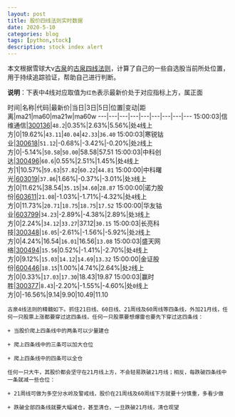 ```yaml
---
layout: post
title: 股价四线法则实时数据
date: 2020-5-10
categories: blog
tags: [python,stock]
description: stock index alert
---
```



本文根据雪球大v[古泉](https://xueqiu.com/u/7148646888)的[古泉四线法则](https://xueqiu.com/7148646888/130498192)，计算了自己的一些自选股当前所处位置，用于持续追踪验证，帮助自己进行判断。

**说明**：下表中4线对应取值为`红色`表示最新价处于对应指标上方，属正面

时间|名称|代码|最新价|当日|3日|5日|位置|变动|距离|ma21|ma60|ma21w|ma60w
---|---|---|---|---|---|---|---|---
15:00:03|信维通信|[300136](https://xueqiu.com/S/SZ300136)|`48.2`|0.35%|2.63%|5.56%|处`4`线上方|0|19.62%|`43.11`|`40.04`|`42.33`|`36.40`
15:00:03|寒锐钴业|[300618](https://xueqiu.com/S/SZ300618)|`51.12`|-0.68%|-3.42%|-0.20%|处`2`线上方|0|-5.14%|`50.58`|`50.00`|58.58|57.51
15:00:03|中科创达|[300496](https://xueqiu.com/S/SZ300496)|`60.6`|0.55%|2.51%|1.45%|处`4`线上方|1|10.57%|`59.63`|`57.82`|`60.22`|`44.81`
15:00:00|中科曙光|[603019](https://xueqiu.com/S/SH603019)|`37.86`|1.66%|-0.37%|-3.01%|处`3`线上方|0|11.62%|38.54|`35.15`|`34.60`|`28.87`
15:00:00|诺力股份|[603611](https://xueqiu.com/S/SH603611)|`21.08`|-1.03%|-1.71%|-4.32%|处`4`线上方|0|11.73%|`20.71`|`18.75`|`18.75`|`17.52`
15:00:00|华友钴业|[603799](https://xueqiu.com/S/SH603799)|`34.23`|-2.89%|-4.38%|2.89%|处`3`线上方|0|2.24%|`34.12`|`33.27`|37.12|`30.15`
15:00:03|长亮科技|[300348](https://xueqiu.com/S/SZ300348)|`16.05`|-2.61%|-1.56%|-5.92%|处`2`线上方|0|4.24%|16.54|`16.01`|16.56|`13.08`
15:00:03|盛天网络|[300494](https://xueqiu.com/S/SZ300494)|`15.56`|0.52%|-1.41%|-2.70%|处`4`线上方|0|9.12%|`15.03`|`14.12`|`14.69`|`13.32`
15:00:00|金证股份|[600446](https://xueqiu.com/S/SH600446)|`18.15`|1.00%|4.74%|2.64%|处`2`线上方|0|0.33%|`17.03`|`17.30`|18.43|19.87
15:00:03|赢时胜|[300377](https://xueqiu.com/S/SZ300377)|`8.43`|-2.20%|-1.55%|-4.60%|处`0`线上方|0|-16.56%|9.14|9.90|10.49|11.10

```
古泉4线法则的精髓如下。抓住21日线、60日线、21周线及60周线等四条线，外加21月线，任何一只股票上涨都要穿过这四条线，任何一只股票要想爆雷也要先下穿过这四条线：

+ 当股价爬上四条线中的两条可以少量建仓

+ 爬上四条线中的三条可以加大仓位

+ 爬上四条线中的四条可以全仓

任何一只大牛，其股价都会坚守在21月线上方，不会轻易跌破21月线；相反，每跌破四条线中一条就减一些仓位：

+ 21周线可做为多空分水岭及警戒线，股价在21周线及60周线下方就要十分慎重，多看少做

+ 跌破全部四条线就要大幅减仓，甚至清仓，一旦跌破21月线，清仓观望
```